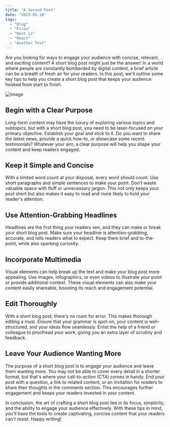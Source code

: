 ```yaml
---
title: "A Second Post"
date: "2023-05-10"
tags:
  - "Blog"
  - "Pizza"
  - "Next.js"
  - "React"
  - "Another Test"
---
```


Are you looking for ways to engage your audience with concise, relevant, and exciting content? A short blog post might just be the answer! In a world where people are constantly bombarded by digital content, a brief article can be a breath of fresh air for your readers. In this post, we'll outline some key tips to help you create a short blog post that keeps your audience hooked from start to finish.

![image](/images/new-favorite-mug.jpg)

## Begin with a Clear Purpose

Long-form content may have the luxury of exploring various topics and subtopics, but with a short blog post, you need to be laser-focused on your primary objective. Establish your goal and stick to it. Do you want to share the latest news, provide a quick how-to, or showcase some recent testimonials? Whatever your aim, a clear purpose will help you shape your content and keep readers engaged.

## Keep it Simple and Concise

With a limited word count at your disposal, every word should count. Use short paragraphs and simple sentences to make your point. Don't waste valuable space with fluff or unnecessary jargon. This not only keeps your post short but also makes it easy to read and more likely to hold your reader's attention.

## Use Attention-Grabbing Headlines

Headlines are the first thing your readers see, and they can make or break your short blog post. Make sure your headline is attention-grabbing, accurate, and tells readers what to expect. Keep them brief and to-the-point, while also sparking curiosity.

## Incorporate Multimedia

Visual elements can help break up the text and make your blog post more appealing. Use images, infographics, or even videos to illustrate your point or provide additional context. These visual elements can also make your content easily shareable, boosting its reach and engagement potential.

## Edit Thoroughly

With a short blog post, there's no room for error. This makes thorough editing a must. Ensure that your grammar is spot-on, your content is well-structured, and your ideas flow seamlessly. Enlist the help of a friend or colleague to proofread your work, giving you an extra layer of scrutiny and feedback.

## Leave Your Audience Wanting More

The purpose of a short blog post is to engage your audience and leave them wanting more. You may not be able to cover every detail in a shorter format, but that's where your call-to-action (CTA) comes in handy. End your post with a question, a link to related content, or an invitation for readers to share their thoughts in the comments section. This encourages further engagement and keeps your readers invested in your content.

In conclusion, the art of crafting a short blog post lies in its focus, simplicity, and the ability to engage your audience effectively. With these tips in mind, you'll have the tools to create captivating, concise content that your readers can't resist. Happy writing!